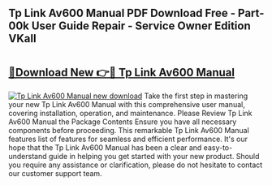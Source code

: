 ## Tp Link Av600 Manual PDF Download Free - Part-00k User Guide Repair - Service Owner Edition VKaII

# <h2><a href="http://cf11395.oget.top/?id=Tp+Link+Av600+Manual">🔗Download New 👉🔴 Tp Link Av600 Manual</a></h2>

[![Tp Link Av600 Manual new download](https://i.imgur.com/5g1atiW.png)](http://cf11395.oget.top/?id=Tp+Link+Av600+Manual)
Take the first step in mastering your new Tp Link Av600 Manual with this comprehensive user manual, covering installation, operation, and maintenance. Please Review Tp Link Av600 Manual the Package Contents Ensure you have all necessary components before proceeding. This remarkable Tp Link Av600 Manual features list of features for seamless and efficient performance. It's our hope that the Tp Link Av600 Manual has been a clear and easy-to-understand guide in helping you get started with your new product. Should you require any assistance or clarification, please do not hesitate to contact our customer support team.
